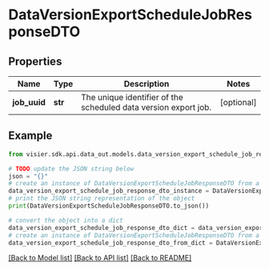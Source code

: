 # DataVersionExportScheduleJobResponseDTO


## Properties

Name | Type | Description | Notes
------------ | ------------- | ------------- | -------------
**job_uuid** | **str** | The unique identifier of the scheduled data version export job. | [optional] 

## Example

```python
from visier.sdk.api.data_out.models.data_version_export_schedule_job_response_dto import DataVersionExportScheduleJobResponseDTO

# TODO update the JSON string below
json = "{}"
# create an instance of DataVersionExportScheduleJobResponseDTO from a JSON string
data_version_export_schedule_job_response_dto_instance = DataVersionExportScheduleJobResponseDTO.from_json(json)
# print the JSON string representation of the object
print(DataVersionExportScheduleJobResponseDTO.to_json())

# convert the object into a dict
data_version_export_schedule_job_response_dto_dict = data_version_export_schedule_job_response_dto_instance.to_dict()
# create an instance of DataVersionExportScheduleJobResponseDTO from a dict
data_version_export_schedule_job_response_dto_from_dict = DataVersionExportScheduleJobResponseDTO.from_dict(data_version_export_schedule_job_response_dto_dict)
```
[[Back to Model list]](../README.md#documentation-for-models) [[Back to API list]](../README.md#documentation-for-api-endpoints) [[Back to README]](../README.md)


